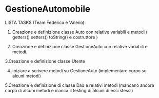 # GestioneAutomobile

LISTA TASKS (Team Federico e Valerio):

1. Creazione e definizione classe Auto con relative variabili e metodi ( getters() setters() toString() e costruttore )

2. Creazione e definizione classe GestioneAuto con relative variabili e metodi.


3.Creazione e definizione classe Utente


4. Iniziare a scrivere metodi su GestioneAuto (implementare corpo su alcuni metodi)

5.Creazione e definizione di classe Dao e relativi metodi (mancano ancora corpo di alcuni metodi e manca il testing di alcuni di essi stessi)
